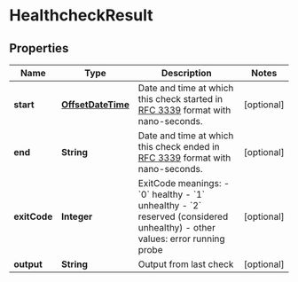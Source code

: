 
# HealthcheckResult

## Properties
Name | Type | Description | Notes
------------ | ------------- | ------------- | -------------
**start** | [**OffsetDateTime**](OffsetDateTime.md) | Date and time at which this check started in [RFC 3339](https://www.ietf.org/rfc/rfc3339.txt) format with nano-seconds.  |  [optional]
**end** | **String** | Date and time at which this check ended in [RFC 3339](https://www.ietf.org/rfc/rfc3339.txt) format with nano-seconds.  |  [optional]
**exitCode** | **Integer** | ExitCode meanings:  - &#x60;0&#x60; healthy - &#x60;1&#x60; unhealthy - &#x60;2&#x60; reserved (considered unhealthy) - other values: error running probe  |  [optional]
**output** | **String** | Output from last check |  [optional]



